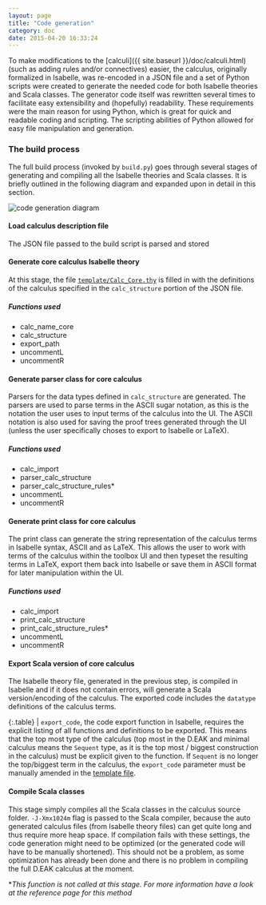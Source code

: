 ```yaml
---
layout: page
title: "Code generation"
category: doc
date: 2015-04-20 16:33:24
---
```


To make modifications to the [calculi]({{ site.baseurl }}/doc/calculi.html) (such as adding rules and/or connectives) easier, the calculus, originally formalized in Isabelle, was re-encoded in a JSON file and a set of Python scripts were created to generate the needed code for both Isabelle theories and Scala classes. The generator code itself was rewritten several times to facilitate easy extensibility and (hopefully) readability. These requirements were the main reason for using Python, which is great for quick and readable coding and scripting. The scripting abilities of Python allowed for easy file manipulation and generation.

### The build process

The full build process (invoked by `build.py`) goes through several stages of generating and compiling all the Isabelle theories and Scala classes. It is briefly outlined in the following diagram and expanded upon in detail in this section.

<img style="margin:0 auto;" class="img-responsive" alt="code generation diagram" src="https://rawgit.com/goodlyrottenapple/calculus-toolbox/gh-pages/_files/gen_dia.svg">

#### Load calculus description file

The JSON file passed to the build script is parsed and stored

#### Generate core calculus Isabelle theory

At this stage, the file [`template/Calc_Core.thy`](https://github.com/goodlyrottenapple/calculus-toolbox/blob/master/template/Calc_Core.thy) is filled in with the definitions of the calculus specified in the `calc_structure` portion of the JSON file.

##### Functions used

+   calc_name_core
+   calc_structure
+   export_path
+   uncommentL
+   uncommentR


#### Generate parser class for core calculus

Parsers for the data types defined in `calc_structure` are generated. The parsers are used to parse terms in the ASCII sugar notation, as this is the notation the user uses to input terms of the calculus into the UI. The ASCII notation is also used for saving the proof trees generated through the UI (unless the user specifically choses to export to Isabelle or LaTeX).

##### Functions used

+   calc_import
+   parser_calc_structure
+   parser_calc_structure_rules*
+   uncommentL
+   uncommentR



#### Generate print class for core calculus

The print class can generate the string representation of the calculus terms in Isabelle syntax, ASCII and as LaTeX. This allows the user to work with terms of the calculus within the toolbox UI and then typeset the resulting terms in LaTeX, export them back into Isabelle or save them in ASCII format for later manipulation within the UI.

##### Functions used

+   calc_import
+   print_calc_structure
+   print_calc_structure_rules*
+   uncommentL
+   uncommentR


#### Export Scala version of core calculus

The Isabelle theory file, generated in the previous step, is compiled in Isabelle and if it does not contain errors, will generate a Scala version/encoding of the calculus. The exported code includes the `datatype` definitions of the calculus terms.

{:.table}
   <span class="glyphicon glyphicon-exclamation-sign"></span> | `export_code`, the code export function in Isabelle, requires the explicit listing of all functions and definitions to be exported. This means that the top most type of the calculus (top most in the D.EAK and minimal calculus means the `Sequent` type, as it is the top most / biggest construction in the calculus) must be explicit given to the function. If `Sequent` is no longer the top/biggest term in the calculus, the `export_code` parameter must be manually amended in the [template file](https://github.com/goodlyrottenapple/calculus-toolbox/blob/master/template/Calc_Core.thy).


#### Compile Scala classes

This stage simply compiles all the Scala classes in the calculus source folder. `-J-Xmx1024m` flag is passed to the Scala compiler, because the auto generated calculus files (from Isabelle theory files) can get quite long and thus require more heap space. If compilation fails with these settings, the code generation might need to be optimized (or the generated code will have to be manually shortened). This should not be a problem, as some optimization has already been done and there is no problem in compiling the full D.EAK calculus at the moment.

*_This function is not called at this stage. For more information have a look at the reference page for this method_

